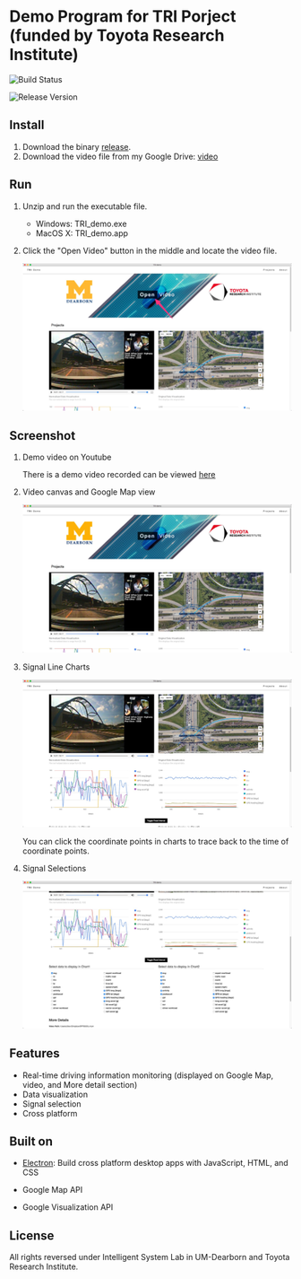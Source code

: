 # Demo Program for TRI Porject (funded by Toyota Research Institute)

![Build Status](https://img.shields.io/shippable/5444c5ecb904a4b21567b0ff.svg)

![Release Version](https://img.shields.io/badge/release-1.2-blue.svg)

## Install

1. Download the binary [release](https://github.com/ztlevi/TRI_demo/releases).
2. Download the video file from my Google Drive: [video](https://drive.google.com/file/d/0B4D00TEC3VOUdVpqMFJtUE1oMVk/view?usp=sharing)

## Run

1. Unzip and run the executable file.

   - Windows: TRI_demo.exe
   - MacOS X: TRI_demo.app

2. Click the "Open Video" button in the middle and locate the video file.

   ![click button](./Screenshots/0.jpg)

## Screenshot

1. Demo video on Youtube

   There is a demo video recorded can be viewed [here](https://youtu.be/uuWda2Rw0P4)

2. Video canvas and Google Map view

   ![shortcut1](./Screenshots/1.jpg)

3. Signal Line Charts

   ![shortcut2](./Screenshots/2.jpg)

   You can click the coordinate points in charts to trace back to the time of coordinate points.

4. Signal Selections

   ![shortcut3](./Screenshots/3.jpg)

## Features

- Real-time driving information monitoring (displayed on Google Map, video, and More detail section)
- Data visualization
- Signal selection
- Cross platform

## Built on

- [Electron](https://electron.atom.io/): Build cross platform desktop apps with JavaScript, HTML, and CSS

- Google Map API

- Google Visualization API

## License

All rights reversed under Intelligent System Lab in UM-Dearborn and Toyota Research Institute.
